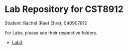 # Lab Repository for CST8912

Student: Rachel (Rae) Ehret, 040907812

For Labs, please see their respective folders.

+ [Lab3](./Lab3/CST8912_Lab3_Ehret_R.docx)